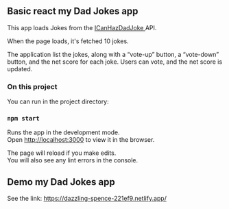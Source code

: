 ## Basic react my Dad Jokes app

This app loads Jokes from the <a href="https://icanhazdadjoke.com/" target="_blank">ICanHazDadJoke </a>API.

When the page loads, it's fetched 10 jokes.

The application list the jokes, along with a “vote-up” button, a “vote-down” button, and the net score for each joke. Users can vote, and the net score is updated.

### On this project

You can run in the project directory:

### `npm start`

Runs the app in the development mode.<br />
Open [http://localhost:3000](http://localhost:3000) to view it in the browser.

The page will reload if you make edits.<br />
You will also see any lint errors in the console.

## Demo my Dad Jokes app

See the link: https://dazzling-spence-221ef9.netlify.app/

